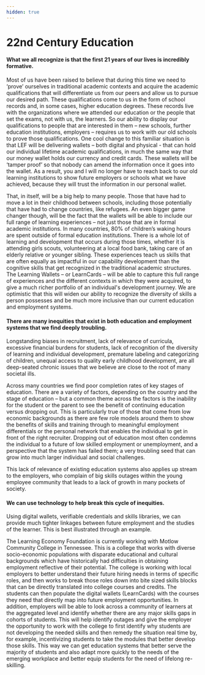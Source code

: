 ```yaml
---
hidden: true
---
```


# 22nd Century Education

#### What we all recognize is that the first 21 years of our lives is incredibly formative.&#x20;

Most of us have been raised to believe that during this time we need to ‘prove’ ourselves in traditional academic contexts and acquire the academic qualifications that will differentiate us from our peers and allow us to pursue our desired path. These qualifications come to us in the form of school records and, in some cases, higher education degrees. These records live with the organizations where we attended our education or the people that set the exams, not with us, the learners. So our ability to display our qualifications to people that are interested in them – new schools, further education institutions, employers – requires us to work with our old schools to prove those qualifications. One cool change to this familiar situation is that LEF will be delivering wallets – both digital and physical - that can hold our individual lifetime academic qualifications, in much the same way that our money wallet holds our currency and credit cards. These wallets will be ‘tamper proof’ so that nobody can amend the information once it goes into the wallet. As a result, you and I will no longer have to reach back to our old learning institutions to show future employers or schools what we have achieved, because they will trust the information in our personal wallet.&#x20;

That, in itself, will be a big help to many people. Those that have had to move a lot in their childhood between schools, including those potentially that have had to change countries, like refugees. An even bigger game changer though, will be the fact that the wallets will be able to include our full range of learning experiences – not just those that are in formal academic institutions. In many countries, 80% of children’s waking hours are spent outside of formal education institutions. There is a whole lot of learning and development that occurs during those times, whether it is attending girls scouts, volunteering at a local food bank, taking care of an elderly relative or younger sibling. These experiences teach us skills that are often equally as impactful in our capability development than the cognitive skills that get recognized in the traditional academic structures. The Learning Wallets – or LearnCards – will be able to capture this full range of experiences and the different contexts in which they were acquired, to give a much richer portfolio of an individual's development journey. We are optimistic that this will widen our ability to recognize the diversity of skills a person possesses and be much more inclusive than our current education and employment systems.

#### **There are many inequities that exist in both education and employment systems that we find deeply troubling.**&#x20;

Longstanding biases in recruitment, lack of relevance of curricula, excessive financial burdens for students, lack of recognition of the diversity of learning and individual development, premature labeling and categorizing of children, unequal access to quality early childhood development, are all deep-seated chronic issues that we believe are close to the root of many societal ills.&#x20;

Across many countries we find poor completion rates of key stages of education. There are a variety of factors, depending on the country and the stage of education – but a common theme across the factors is the inability for the student or the parent to see the benefit of continuing education versus dropping out. This is particularly true of those that come from low economic backgrounds as there are few role models around them to show the benefits of skills and training through to meaningful employment differentials or the personal network that enables the individual to get in front of the right recruiter. Dropping out of education most often condemns the individual to a future of low skilled employment or unemployment, and a perspective that the system has failed them; a very troubling seed that can grow into much larger individual and social challenges.

This lack of relevance of existing education systems also applies up stream to the employers, who complain of big skills outages within the young employee community that leads to a lack of growth in many pockets of society.

#### We can use technology to help break this cycle of inequities.&#x20;

Using digital wallets, verifiable credentials and skills libraries, we can provide much tighter linkages between future employment and the studies of the learner. This is best illustrated through an example.

The Learning Economy Foundation is currently working with Motlow Community College in Tennessee. This is a college that works with diverse socio-economic populations with disparate educational and cultural backgrounds which have historically had difficulties in obtaining employment reflective of their potential. The college is working with local employers to better understand their future hiring needs in terms of specific roles, and then works to break those roles down into bite sized skills blocks that can be directly translated into college courses and credits. The students can then populate the digital wallets (LearnCards) with the courses they need that directly map into future employment opportunities. In addition, employers will be able to look across a community of learners at the aggregated level and identify whether there are any major skills gaps in cohorts of students. This will help identify outages and give the employer the opportunity to work with the college to first identify why students are not developing the needed skills and then remedy the situation real time by, for example, incentivizing students to take the modules that better develop those skills. This way we can get education systems that better serve the majority of students and also adapt more quickly to the needs of the emerging workplace and better equip students for the need of lifelong re-skilling.
